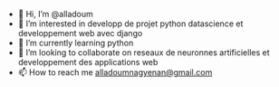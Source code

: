 - 👋 Hi, I’m @alladoum
- 👀 I’m interested in  developp de projet python datascience et developpement web avec django
- 🌱 I’m currently learning  python
- 💞️ I’m looking to collaborate on reseaux de neuronnes artificielles et developpement des applications web
- 📫 How to reach me alladoumnagyenan@gmail.com

<!---
alladoum/alladoum is a ✨ special ✨ repository because its `README.md` (this file) appears on your GitHub profile.
You can click the Preview link to take a look at your changes.
--->
